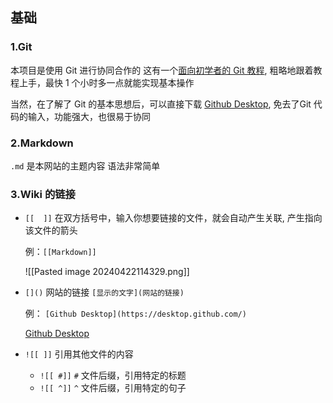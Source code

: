 ## 基础
### 1.Git
本项目是使用 Git 进行协同合作的
这有一个[面向初学者的 Git 教程](https://www.liaoxuefeng.com/wiki/896043488029600), 粗略地跟着教程上手，最快 1 个小时多一点就能实现基本操作

当然，在了解了 Git 的基本思想后，可以直接下载 [Github Desktop](https://desktop.github.com/), 免去了Git 代码的输入，功能强大，也很易于协同
### 2.Markdown
`.md` 是本网站的主题内容
语法非常简单


### 3.Wiki 的链接

-  `[[  ]]`  在双方括号中，输入你想要链接的文件，就会自动产生关联, 产生指向该文件的箭头
 
	例：`[[Markdown]]`

	![[Pasted image 20240422114329.png]]
- `[]()`   网站的链接 `[显示的文字](网站的链接)`

	例： `[Github Desktop](https://desktop.github.com/)`

	[Github Desktop](https://desktop.github.com/)
	
- `![[ ]]`  引用其他文件的内容
	- `![[ #]]`    `#` 文件后缀，引用特定的标题
	- `![[ ^]]`    `^` 文件后缀，引用特定的句子



